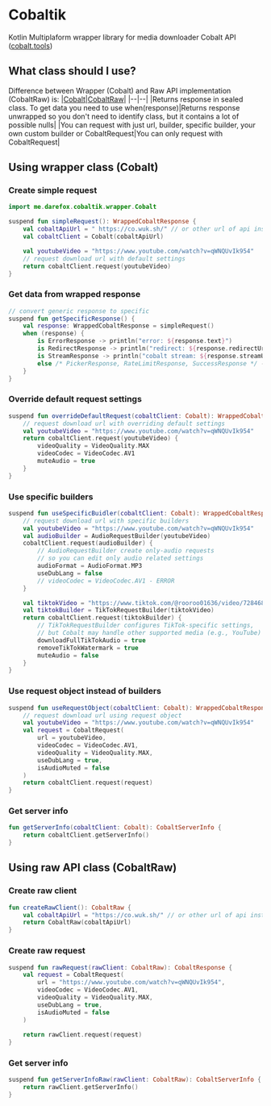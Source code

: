 # Cobaltik

Kotlin Multiplaform wrapper library for media downloader Cobalt API ([cobalt.tools](http://cobalt.tools "cobalt.tools"))

## What class should I use? 
Difference between Wrapper (Cobalt) and Raw API implementation (CobaltRaw) is:
|[Cobalt](https://github.com/DareFox/cobaltik/edit/main/README.md#using-wrapper-class-cobalt)|[CobaltRaw](https://github.com/DareFox/cobaltik/edit/main/README.md#using-raw-api-class-cobaltraw)|
|--|--|
|Returns response in sealed class. To get data you need to use when(response)|Returns response unwrapped so you don't need to identify class, but it contains a lot of possible nulls|
|You can request with just url, builder, specific builder, your own custom builder or CobaltRequest|You can only request with CobaltRequest|

## Using wrapper class (Cobalt)
### Create simple request
```kotlin
import me.darefox.cobaltik.wrapper.Cobalt

suspend fun simpleRequest(): WrappedCobaltResponse {
    val cobaltApiUrl = " https://co.wuk.sh/" // or other url of api instance
    val cobaltClient = Cobalt(cobaltApiUrl)

    val youtubeVideo = "https://www.youtube.com/watch?v=qWNQUvIk954"
    // request download url with default settings
    return cobaltClient.request(youtubeVideo)
}
```

### Get data from wrapped response
```kotlin
// convert generic response to specific
suspend fun getSpecificResponse() {
    val response: WrappedCobaltResponse = simpleRequest()
    when (response) {
        is ErrorResponse -> println("error: ${response.text}")
        is RedirectResponse -> println("redirect: ${response.redirectUrl}")
        is StreamResponse -> println("cobalt stream: ${response.streamUrl}")
        else /* PickerResponse, RateLimitResponse, SuccessResponse */ -> println(response)
    }
}
```

### Override default request settings
``` kotlin
suspend fun overrideDefaultRequest(cobaltClient: Cobalt): WrappedCobaltResponse {
    // request download url with overriding default settings
    val youtubeVideo = "https://www.youtube.com/watch?v=qWNQUvIk954"
    return cobaltClient.request(youtubeVideo) {
        videoQuality = VideoQuality.MAX
        videoCodec = VideoCodec.AV1
        muteAudio = true
    }
}
```

### Use specific builders
```kotlin
suspend fun useSpecificBuidler(cobaltClient: Cobalt): WrappedCobaltResponse {
    // request download url with specific builders
    val youtubeVideo = "https://www.youtube.com/watch?v=qWNQUvIk954"
    val audioBuilder = AudioRequestBuilder(youtubeVideo)
    cobaltClient.request(audioBuilder) {
        // AudioRequestBuilder create only-audio requests
        // so you can edit only audio related settings
        audioFormat = AudioFormat.MP3
        useDubLang = false
        // videoCodec = VideoCodec.AV1 - ERROR
    }

    val tiktokVideo = "https://www.tiktok.com/@rooroo01636/video/7284682918864145696"
    val tiktokBuilder = TikTokRequestBuilder(tiktokVideo)
    return cobaltClient.request(tiktokBuilder) {
        // TikTokRequestBuilder configures TikTok-specific settings,
        // but Cobalt may handle other supported media (e.g., YouTube) if the URL provided is different
        downloadFullTikTokAudio = true
        removeTikTokWatermark = true
        muteAudio = false
    }
}
```

### Use request object instead of builders
```kotlin
suspend fun useRequestObject(cobaltClient: Cobalt): WrappedCobaltResponse {
    // request download url using request object
    val youtubeVideo = "https://www.youtube.com/watch?v=qWNQUvIk954"
    val request = CobaltRequest(
        url = youtubeVideo,
        videoCodec = VideoCodec.AV1,
        videoQuality = VideoQuality.MAX,
        useDubLang = true,
        isAudioMuted = false
    )
    return cobaltClient.request(request)
}
```

### Get server info
```kotlin
fun getServerInfo(cobaltClient: Cobalt): CobaltServerInfo {
    return cobaltClient.getServerInfo()
}
```

## Using raw API class (CobaltRaw)
### Create raw client
```kotlin
fun createRawClient(): CobaltRaw {
    val cobaltApiUrl = "https://co.wuk.sh/" // or other url of api instance
    return CobaltRaw(cobaltApiUrl)
}
```
### Create raw request
```kotlin
suspend fun rawRequest(rawClient: CobaltRaw): CobaltResponse {
    val request = CobaltRequest(
        url = "https://www.youtube.com/watch?v=qWNQUvIk954",
        videoCodec = VideoCodec.AV1,
        videoQuality = VideoQuality.MAX,
        useDubLang = true,
        isAudioMuted = false
    )
    
    return rawClient.request(request)
}
```

### Get server info
```kotlin
suspend fun getServerInfoRaw(rawClient: CobaltRaw): CobaltServerInfo {
    return rawClient.getServerInfo()
}
```

